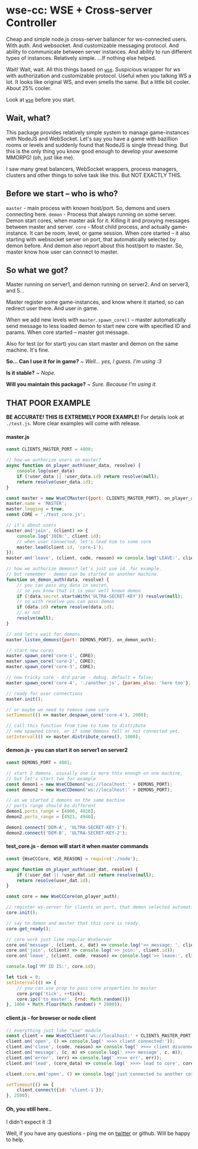 # wse-cc: WSE + Cross-server Controller

Cheap and simple node.js cross-server ballancer for ws-connected users. With auth. And websocket. And customizable messaging protocol. And ability to communicate between server instances. And ability to run different types of instances. Relatively simple. ...If nothing else helped.

Wait! Wait, wait. All this things based on [``wse``](https://www.npmjs.com/package/wse). Suspicious wrapper for ws with authorization and customizable protocol. Useful when you talking WS a lot. It looks like original WS, and even smells the same. But a little bit cooler. About 25% cooler.

Look at [``wse``](https://www.npmjs.com/package/wse) before you start.

## Wait, what?
This package provides relatively simple system to manage game-instances with NodeJS and WebSocket. Let's say you have a game with bazillion rooms or levels and suddenly found that NodeJS is single thread thing. But this is the only thing you know good enough to develop your awesome MMORPG! (oh, just like me).

I saw many great balancers, WebSocket wrappers, process managers, clusters and other things to solve task like this. But NOT EXACTLY THIS.

## Before we start – who is who?
``master`` - main process with known host/port. So, demons and users connecting here.
``demon`` - Process that always running on some server. Demon start cores, when master ask for it. Killing it and proxying messages between master and server.
``core`` - Most child process, and actually game-instance. It can be room, level, or game session. When core started – it also starting with websocket server on port, that automatically selected by demon before. And demon also report about this host/port to master. So, master know how user can connect to master.

## So what we got?

Master running on server1, and demon running on server2. And on server3, and 5...

Master register some game-instances, and know where it started, so can redirect user there. And user in game.

When we add new levels with ``master.spawn_core()`` – master automatically send message to less loaded demon to start new core with specified ID and params. When core started – master got message.

Also for test (or for start) you can start master and demon on the same machine. It's fine.

**So... Can I use it for in game?**
 ~ *Well... yes, I guess. I'm using :3*

**Is it stable?**
 ~ *Nope.*

**Will you maintain this package?**
 ~ *Sure. Because I'm using it.*





## THAT POOR EXAMPLE
**BE ACCURATE! THIS IS EXTREMELY POOR EXAMPLE!**
For details look at ``./test.js``. More clear examples will come with release.

#### master.js

```JavaScript
const CLIENTS_MASTER_PORT = 4800;

// how we authorize users on master?
async function on_player_auth(user_data, resolve) {
    console.log(user_data)
    if (!user_data || !user_data.id) return resolve(null);
    return resolve(user_data.id);
}

const master = new WseCCMaster({port: CLIENTS_MASTER_PORT}, on_player_auth);
master.name = 'MASTER';
master.logging = true;
const CORE = './test_core.js';

// it's about users
master.on('join', (client) => {
    console.log('JOIN:', client.id);
    // when user connected, let's lead him to some core
    master.lead(client.id, 'core-1');
});
master.on('leave', (client, code, reason) => console.log('LEAVE:', client.id, code, reason));

// how we authorize demons? let's just use id. for example.
// but remember - demon can be started on another machine.
function on_demon_auth(data, resolve) {
    // you can pass any data in secret,
    // so you know that it is your well known demon
    if (!data.secret.startsWith('ULTRA-SECRET-KEY')) resolve(null);
    // so with resolve you can pass demon
    if (data.id) return resolve(data.id);
    // or not
    resolve(null);
}

// and let's wait for demons.
master.listen_demons({port: DEMONS_PORT}, on_demon_auth);

// start new cores
master.spawn_core('core-1', CORE);
master.spawn_core('core-2', CORE);
master.spawn_core('core-3', CORE);

// now tricky core - 4rd param - debug. default = false;
master.spawn_core('core-4', './another.js', {params_also: 'here too'}, true);

// ready for user connections
master.init();

// or maybe we need to remove some core
setTimeout(() => master.despawn_core('core-4'), 2000);

// call this function from time to time to distribute
// new spawned cores, or if some demons fall or not connected yet.
setInterval(() => master.distribute_cores(), 1000);

```


#### demon.js - you can start it on server1 on server2
```JavaScript
const DEMONS_PORT = 4801;

// start 2 demons. ususally one is more thta enough on one machine,
// but let's start two for example
const demon1 = new WseCCDemon('ws://localhost:' + DEMONS_PORT);
const demon2 = new WseCCDemon('ws://localhost:' + DEMONS_PORT);

// as we started 2 demons on the same machine
// ports range should be different
demon1.ports_range = [4900, 4920];
demon2.ports_range = [4921, 4940];

demon1.connect('DEM-A', 'ULTRA-SECRET-KEY-1');
demon2.connect('DEM-B', 'ULTRA-SECRET-KEY-2');

```

#### test_core.js - demon will start it when master commands
```JavaScript
const {WseCCCore, WSE_REASON} = require('./node');

async function on_player_auth(user_dat, resolve) {
    if (!user_dat || !user_dat.id) return resolve(null);
    return resolve(user_dat.id);
}

const core = new WseCCCore(on_player_auth);

// register ws-server for clients on port, that demon selected automatically.
core.init();

// say to demon and master that this core is ready.
core.get_ready();

// core work just like regular WseServer
core.on('message', (client, c, dat) => console.log('>> message: ', client.id, c, dat));
core.on('join', (client) => console.log('>> join:', client.id));
core.on('leave', (client, code, reason) => console.log('>> leave:', client.id, code, reason));

console.log('MY ID IS:', core.id);

let tick = 0;
setInterval(() => {
    // you can use prop to pass core properties to master
    core.prop('tick', ++tick);
    core.ipc('to_master', {rnd: Math.random()})
}, 1000 + Math.floor(Math.random() * 2000));

```

#### client.js - for browser or node client
```JavaScript
// everything just like "wse" module
const client = new WseCCClient('ws://localhost:' + CLIENTS_MASTER_PORT);
client.on('open', () => console.log(' >>>> client connected!'));
client.on('close', (code, reason) => console.log(' >>>> client disconnected!', code, reason));
client.on('message', (c, m) => console.log(' >>>> message', c, m));
client.on('error', (err) => console.log(' >>>> err', err));
client.on('lead', (core_data) => console.log(' >>>> lead to core', core_data));

client.core.on('open', () => console.log('just connected to another core!!!!', client.core));

setTimeout(() => {
    client.connect({id: 'client-1'});
}, 2500);
```

#### Oh, you still here..

I didn't expect it :3

Well, if you have any questions - ping me on [twitter](https://twitter.com/vovchisko) or github. Will be happy to help.
